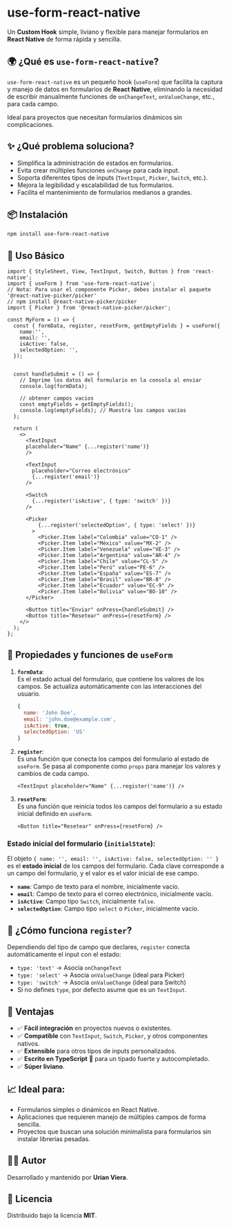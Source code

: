 # use-form-react-native

Un **Custom Hook** simple, liviano y flexible para manejar formularios en **React Native** de forma rápida y sencilla.


## 🌍 ¿Qué es `use-form-react-native`?

`use-form-react-native` es un pequeño hook (`useForm`) que facilita la captura y manejo de datos en formularios de **React Native**, eliminando la necesidad de escribir manualmente funciones de `onChangeText`, `onValueChange`, etc., para cada campo.

Ideal para proyectos que necesitan formularios dinámicos sin complicaciones.


## ✨ ¿Qué problema soluciona?

- Simplifica la administración de estados en formularios.
- Evita crear múltiples funciones `onChange` para cada input.
- Soporta diferentes tipos de inputs (`TextInput`, `Picker`, `Switch`, etc.).
- Mejora la legibilidad y escalabilidad de tus formularios.
- Facilita el mantenimiento de formularios medianos a grandes.

## 📦 Instalación

```bash
npm install use-form-react-native
```


## 🔧 Uso Básico

```tsx
import { StyleSheet, View, TextInput, Switch, Button } from 'react-native';
import { useForm } from 'use-form-react-native';
// Nota: Para usar el componente Picker, debes instalar el paquete '@react-native-picker/picker' 
// npm install @react-native-picker/picker
import { Picker } from '@react-native-picker/picker';

const MyForm = () => {
  const { formData, register, resetForm, getEmptyFields } = useForm({
    name:'',
    email: '',
    isActive: false,
    selectedOption: '',
  });


  const handleSubmit = () => {
    // Imprime los datos del formulario en la consola al enviar
    console.log(formData);

    // obtener campos vacios
    const emptyFields = getEmptyFields();
    console.log(emptyFields); // Muestra los campos vacíos
  };

  return (
    <>
      <TextInput 
      placeholder="Name" {...register('name')} 
      />

      <TextInput
        placeholder="Correo electrónico"
        {...register('email')}
      />

      <Switch
        {...register('isActive', { type: 'switch' })}
      />

      <Picker
          {...register('selectedOption', { type: 'select' })}
        >
          <Picker.Item label="Colombia" value="CO-1" />
          <Picker.Item label="México" value="MX-2" />
          <Picker.Item label="Venezuela" value="VE-3" />
          <Picker.Item label="Argentina" value="AR-4" />
          <Picker.Item label="Chile" value="CL-5" />
          <Picker.Item label="Perú" value="PE-6" />
          <Picker.Item label="España" value="ES-7" />
          <Picker.Item label="Brasil" value="BR-8" />
          <Picker.Item label="Ecuador" value="EC-9" />
          <Picker.Item label="Bolivia" value="BO-10" />
      </Picker>

      <Button title="Enviar" onPress={handleSubmit} />
      <Button title="Resetear" onPress={resetForm} />
    </>
  );
};
```

## 🌟 Propiedades y funciones de `useForm`

1. **`formData`**:  
   Es el estado actual del formulario, que contiene los valores de los campos. Se actualiza automáticamente con las interacciones del usuario.
   ```js
   {
     name: 'John Doe',
     email: 'john.doe@example.com',
     isActive: true,
     selectedOption: 'US'
   }
   ```

2. **`register`**:  
   Es una función que conecta los campos del formulario al estado de `useForm`. Se pasa al componente como `props` para manejar los valores y cambios de cada campo.
   ```tsx
   <TextInput placeholder="Name" {...register('name')} />
   ```

3. **`resetForm`**:  
   Es una función que reinicia todos los campos del formulario a su estado inicial definido en `useForm`.
   ```tsx
   <Button title="Resetear" onPress={resetForm} />
   ```

### Estado inicial del formulario (`initialState`):

El objeto `{ name: '', email: '', isActive: false, selectedOption: '' }` es el **estado inicial** de los campos del formulario. Cada clave corresponde a un campo del formulario, y el valor es el valor inicial de ese campo.

- **`name`**: Campo de texto para el nombre, inicialmente vacío.
- **`email`**: Campo de texto para el correo electrónico, inicialmente vacío.
- **`isActive`**: Campo tipo `Switch`, inicialmente `false`.
- **`selectedOption`**: Campo tipo `select` o `Picker`, inicialmente vacío.


## 🧠 ¿Cómo funciona `register`?

Dependiendo del tipo de campo que declares, `register` conecta automáticamente el input con el estado:

- `type: 'text'` → Asocia `onChangeText`
- `type: 'select'` → Asocia `onValueChange` (ideal para Picker)
- `type: 'switch'` → Asocia `onValueChange` (ideal para Switch)
- Si no defines `type`, por defecto asume que es un `TextInput`.

## 🌟 Ventajas

- ✅ **Fácil integración** en proyectos nuevos o existentes.
- ✅ **Compatible** con `TextInput`, `Switch`, `Picker`, y otros componentes nativos.
- ✅ **Extensible** para otros tipos de inputs personalizados.
- ✅ **Escrito en TypeScript** 📄 para un tipado fuerte y autocompletado.
- ✅ **Súper liviano**.


## 📈 Ideal para:

- Formularios simples o dinámicos en React Native.
- Aplicaciones que requieren manejo de múltiples campos de forma sencilla.
- Proyectos que buscan una solución minimalista para formularios sin instalar librerías pesadas.


## 👨‍💻 Autor
Desarrollado y mantenido por **Urian Viera**.

## 📜 Licencia

Distribuido bajo la licencia **MIT**.
